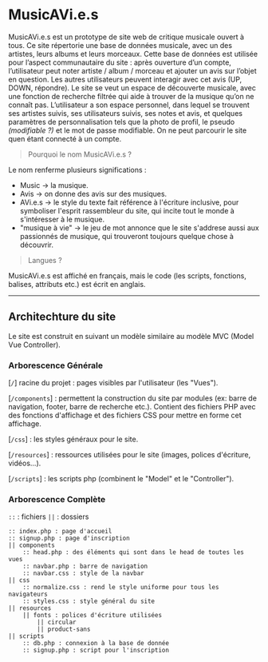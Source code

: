 # MusicAVi.e.s
MusicAVi.e.s est un prototype de site web de critique musicale ouvert à tous. 
Ce site répertorie une base de données musicale, avec un des artistes, leurs albums et leurs morceaux.
Cette base de données est utilisée pour l’aspect communautaire du site : après ouverture d’un compte, l’utilisateur peut noter artiste / album / morceau et ajouter un avis sur l’objet en question. Les autres utilisateurs peuvent interagir avec cet avis (UP, DOWN, répondre).
Le site se veut un espace de découverte musicale, avec une fonction de recherche filtrée qui aide à trouver de la musique qu’on ne connaît pas.
L’utilisateur a son espace personnel, dans lequel se trouvent ses artistes suivis, ses utilisateurs suivis, ses notes et avis, et quelques paramètres de personnalisation tels que la photo de profil, le pseudo *(modifiable ?)* et le mot de passe modifiable.
On ne peut parcourir le site quen étant connecté à un compte.


> Pourquoi le nom MusicAVi.e.s ?  

Le nom renferme plusieurs significations :
- Music → la musique.
- Avis → on donne des avis sur des musiques.
- AVi.e.s → le style du texte fait référence à l'écriture inclusive, pour symboliser l'esprit rassembleur du site, qui incite tout le monde à s'intéresser à le musique.
- "musique à vie" → le jeu de mot annonce que le site s'addrese aussi aux passionnés de musique, qui trouveront toujours quelque chose à découvrir.


> Langues ?

MusicAVi.e.s est affiché en français, mais le code (les scripts, fonctions, balises, attributs etc.) est écrit en anglais.


---------

## Architechture du site
Le site est construit en suivant un modèle similaire au modèle MVC (Model Vue Controller).

### Arborescence Générale
[`/`] racine du projet : pages visibles par l'utilisateur (les "Vues").

[`/components`] : permettent la construction du site par modules (ex: barre de navigation, footer, barre de recherche etc.). Contient des fichiers PHP avec des fonctions d'affichage et des fichiers CSS pour mettre en forme cet affichage.

[`/css`] : les styles généraux pour le site.

[`/resources`] : ressources utilisées pour le site (images, polices d'écriture, vidéos...).

[`/scripts`] : les scripts php (combinent le "Model" et le "Controller").


### Arborescence Complète
`::` : fichiers
`||` : dossiers
```
:: index.php : page d'accueil
:: signup.php : page d'inscription
|| components
	:: head.php : des éléments qui sont dans le head de toutes les vues
	:: navbar.php : barre de navigation
	:: navbar.css : style de la navbar
|| css
	:: normalize.css : rend le style uniforme pour tous les navigateurs
	:: styles.css : style général du site
|| resources
	|| fonts : polices d'écriture utilisées
		|| circular
		|| product-sans
|| scripts
	:: db.php : connexion à la base de donnée
	:: signup.php : script pour l'inscription
```